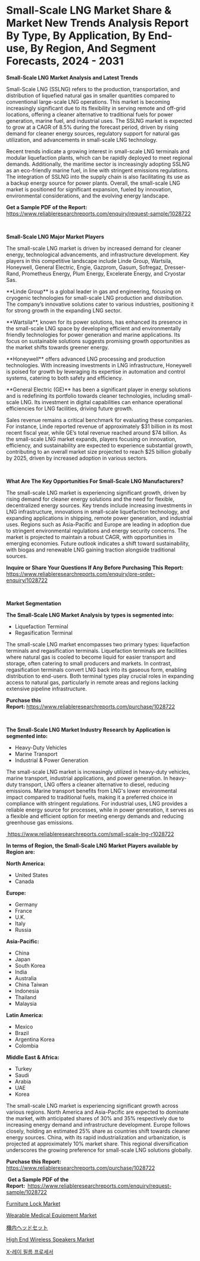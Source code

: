 <p><h1>Small-Scale LNG Market Share & Market New Trends Analysis Report By Type, By Application, By End-use, By Region, And Segment Forecasts, 2024 - 2031</h1></p><p><strong>Small-Scale LNG Market Analysis and Latest Trends</strong></p>
<p><p>Small-Scale LNG (SSLNG) refers to the production, transportation, and distribution of liquefied natural gas in smaller quantities compared to conventional large-scale LNG operations. This market is becoming increasingly significant due to its flexibility in serving remote and off-grid locations, offering a cleaner alternative to traditional fuels for power generation, marine fuel, and industrial uses. The SSLNG market is expected to grow at a CAGR of 8.5% during the forecast period, driven by rising demand for cleaner energy sources, regulatory support for natural gas utilization, and advancements in small-scale LNG technology.</p><p>Recent trends indicate a growing interest in small-scale LNG terminals and modular liquefaction plants, which can be rapidly deployed to meet regional demands. Additionally, the maritime sector is increasingly adopting SSLNG as an eco-friendly marine fuel, in line with stringent emissions regulations. The integration of SSLNG into the supply chain is also facilitating its use as a backup energy source for power plants. Overall, the small-scale LNG market is positioned for significant expansion, fueled by innovation, environmental considerations, and the evolving energy landscape.</p></p>
<p><strong>Get a Sample PDF of the Report:&nbsp;</strong> <a href="https://www.reliableresearchreports.com/enquiry/request-sample/1028722">https://www.reliableresearchreports.com/enquiry/request-sample/1028722</a></p>
<p>&nbsp;</p>
<p><strong>Small-Scale LNG Major Market Players</strong></p>
<p><p>The small-scale LNG market is driven by increased demand for cleaner energy, technological advancements, and infrastructure development. Key players in this competitive landscape include Linde Group, Wartsila, Honeywell, General Electric, Engie, Gazprom, Gasum, Sofregaz, Dresser-Rand, Prometheus Energy, Plum Energy, Excelerate Energy, and Cryostar Sas.</p><p>**Linde Group** is a global leader in gas and engineering, focusing on cryogenic technologies for small-scale LNG production and distribution. The company’s innovative solutions cater to various industries, positioning it for strong growth in the expanding LNG sector.</p><p>**Wartsila**, known for its power solutions, has enhanced its presence in the small-scale LNG space by developing efficient and environmentally friendly technologies for power generation and marine applications. Its focus on sustainable solutions suggests promising growth opportunities as the market shifts towards greener energy.</p><p>**Honeywell** offers advanced LNG processing and production technologies. With increasing investments in LNG infrastructure, Honeywell is poised for growth by leveraging its expertise in automation and control systems, catering to both safety and efficiency.</p><p>**General Electric (GE)** has been a significant player in energy solutions and is redefining its portfolio towards cleaner technologies, including small-scale LNG. Its investment in digital capabilities can enhance operational efficiencies for LNG facilities, driving future growth.</p><p>Sales revenue remains a critical benchmark for evaluating these companies. For instance, Linde reported revenue of approximately $31 billion in its most recent fiscal year, while GE’s total revenue reached around $74 billion. As the small-scale LNG market expands, players focusing on innovation, efficiency, and sustainability are expected to experience substantial growth, contributing to an overall market size projected to reach $25 billion globally by 2025, driven by increased adoption in various sectors.</p></p>
<p>&nbsp;</p>
<p><strong>What Are The Key Opportunities For Small-Scale LNG Manufacturers?</strong></p>
<p><p>The small-scale LNG market is experiencing significant growth, driven by rising demand for cleaner energy solutions and the need for flexible, decentralized energy sources. Key trends include increasing investments in LNG infrastructure, innovations in small-scale liquefaction technology, and expanding applications in shipping, remote power generation, and industrial uses. Regions such as Asia-Pacific and Europe are leading in adoption due to stringent environmental regulations and energy security concerns. The market is projected to maintain a robust CAGR, with opportunities in emerging economies. Future outlook indicates a shift toward sustainability, with biogas and renewable LNG gaining traction alongside traditional sources.</p></p>
<p><strong>Inquire or Share Your Questions If Any Before Purchasing This Report:</strong> <a href="https://www.reliableresearchreports.com/enquiry/pre-order-enquiry/1028722">https://www.reliableresearchreports.com/enquiry/pre-order-enquiry/1028722</a></p>
<p>&nbsp;</p>
<p><strong>Market Segmentation</strong></p>
<p><strong>The Small-Scale LNG Market Analysis by types is segmented into:</strong></p>
<p><ul><li>Liquefaction Terminal</li><li>Regasification Terminal</li></ul></p>
<p><p>The small-scale LNG market encompasses two primary types: liquefaction terminals and regasification terminals. Liquefaction terminals are facilities where natural gas is cooled to become liquid for easier transport and storage, often catering to small producers and markets. In contrast, regasification terminals convert LNG back into its gaseous form, enabling distribution to end-users. Both terminal types play crucial roles in expanding access to natural gas, particularly in remote areas and regions lacking extensive pipeline infrastructure.</p></p>
<p><strong>Purchase this Report:&nbsp;</strong><a href="https://www.reliableresearchreports.com/purchase/1028722">https://www.reliableresearchreports.com/purchase/1028722</a></p>
<p>&nbsp;</p>
<p><strong>The Small-Scale LNG Market Industry Research by Application is segmented into:</strong></p>
<p><ul><li>Heavy-Duty Vehicles</li><li>Marine Transport</li><li>Industrial & Power Generation</li></ul></p>
<p><p>The small-scale LNG market is increasingly utilized in heavy-duty vehicles, marine transport, industrial applications, and power generation. In heavy-duty transport, LNG offers a cleaner alternative to diesel, reducing emissions. Marine transport benefits from LNG's lower environmental impact compared to traditional fuels, making it a preferred choice in compliance with stringent regulations. For industrial uses, LNG provides a reliable energy source for processes, while in power generation, it serves as a flexible and efficient option for meeting energy demands and reducing greenhouse gas emissions.</p></p>
<p><a href="https://www.reliableresearchreports.com/small-scale-lng-r1028722">&nbsp;https://www.reliableresearchreports.com/small-scale-lng-r1028722</a></p>
<p><strong>In terms of Region, the Small-Scale LNG Market Players available by Region are:</strong></p>
<p>
    <p> <strong> North America: </strong>
        <ul>
            <li>United States</li>
            <li>Canada</li>
        </ul>
        </p> 
    <p> <strong> Europe: </strong>
        <ul>
            <li>Germany</li>
            <li>France</li>
            <li>U.K.</li>
            <li>Italy</li>
            <li>Russia</li>
        </ul>
        </p> 
    <p> <strong> Asia-Pacific: </strong>
        <ul>
            <li>China</li>
            <li>Japan</li>
            <li>South Korea</li>
            <li>India</li>
            <li>Australia</li>
            <li>China Taiwan</li>
            <li>Indonesia</li>
            <li>Thailand</li>
            <li>Malaysia</li>
        </ul>
        </p> 
    <p> <strong> Latin America: </strong>
        <ul>
            <li>Mexico</li>
            <li>Brazil</li>
            <li>Argentina Korea</li>
            <li>Colombia</li>
        </ul>
        </p> 
    <p> <strong> Middle East & Africa: </strong>
        <ul>
            <li>Turkey</li>
            <li>Saudi</li>
            <li>Arabia</li>
            <li>UAE</li>
            <li>Korea</li>
        </ul>
    </p>
    </p>
<p><p>The small-scale LNG market is experiencing significant growth across various regions. North America and Asia-Pacific are expected to dominate the market, with anticipated shares of 30% and 35% respectively due to increasing energy demand and infrastructure development. Europe follows closely, holding an estimated 25% share as countries shift towards cleaner energy sources. China, with its rapid industrialization and urbanization, is projected at approximately 10% market share. This regional diversification underscores the growing preference for small-scale LNG solutions globally.</p></p>
<p><strong>Purchase this Report: </strong><a href="https://www.reliableresearchreports.com/purchase/1028722">https://www.reliableresearchreports.com/purchase/1028722</a></p>
<p>&nbsp;<strong>Get a Sample PDF of the Report:&nbsp;&nbsp;</strong><a href="https://www.reliableresearchreports.com/enquiry/request-sample/1028722">https://www.reliableresearchreports.com/enquiry/request-sample/1028722</a></p>
<p><strong></strong></p>
<p><p><a href="https://www.linkedin.com/pulse/furniture-lock-market-insights-product-type-application-2dvbe?trackingId=SzH78PKmQcOERtkaPcJbAQ%3D%3D">Furniture Lock Market</a></p><p><a href="https://github.com/SamiaHussain82/Market-Research-Report-List-1/blob/main/wearable-medical-equipment-market.md">Wearable Medical Equipment Market</a></p><p><a href="https://medium.com/@ewellklocko_37130/inflight-headsets-market-%E3%81%AE%E3%82%B0%E3%83%AD%E3%83%BC%E3%83%90%E3%83%AB%E5%B8%82%E5%A0%B4%E6%A6%82%E8%A6%81%E3%81%AF-%E4%B8%96%E7%95%8C%E3%81%8A%E3%82%88%E3%81%B3%E4%B8%BB%E8%A6%81%E5%B8%82%E5%A0%B4%E3%81%AB%E3%81%8A%E3%81%91%E3%82%8B%E6%A5%AD%E7%95%8C%E3%81%AB%E5%BD%B1%E9%9F%BF%E3%82%92%E4%B8%8E%E3%81%88%E3%82%8B%E4%B8%BB%E8%A6%81%E3%81%AA%E3%83%88%E3%83%AC%E3%83%B3%E3%83%89%E3%81%AB%E3%81%A4%E3%81%84%E3%81%A6-%E7%8B%AC%E8%87%AA%E3%81%AE%E8%A6%96%E7%82%B9%E3%82%92%E6%8F%90%E4%BE%9B%E3%81%97%E3%81%BE%E3%81%99-fb085c6f58f4?postPublishedType=initial">機内ヘッドセット</a></p><p><a href="https://www.linkedin.com/pulse/high-end-wireless-speakers-market-global-insights-sales-itcxe?trackingId=p1bz1tUEQHaJs9hRLDpfgg%3D%3D">High End Wireless Speakers Market</a></p><p><a href="https://medium.com/@christorpherpfannerstill5436/x-ray-%ED%95%84%EB%A6%84-%ED%94%84%EB%A1%9C%EC%84%B8%EC%84%9C-%EC%8B%9C%EC%9E%A5%EC%97%90-%EB%8C%80%ED%95%9C-%EC%8B%AC%EC%B8%B5-%EB%B6%84%EC%84%9D-%ED%8A%B8%EB%A0%8C%EB%93%9C-%EC%8B%9C%EC%9E%A5-%EC%84%B8%EB%B6%84%ED%99%94-%EB%B0%8F-%EA%B2%BD%EC%9F%81-%EB%B6%84%EC%84%9D-bc60d26aeb66">X-레이 필름 프로세서</a></p></p>